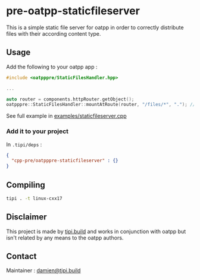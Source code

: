 # pre-oatpp-staticfileserver
This is a simple static file server for oatpp in order to correctly distribute files with their according content type.

## Usage
Add the following to your oatpp app : 
```cpp
#include <oatpppre/StaticFilesHandler.hpp>

...

auto router = components.httpRouter.getObject();
oatpppre::StaticFilesHandler::mountAtRoute(router, "/files/*", "."); // Add the static file handle
```

See full example in [examples/staticfileserver.cpp](./examples/staticfileserver.cpp)

### Add it to your project
In `.tipi/deps` :
```json
{
  "cpp-pre/oatpppre-staticfileserver" : {}
}
```

## Compiling
```sh
tipi . -t linux-cxx17
```

## Disclaimer
This project is made by [tipi.build](http://tipi.build) and works in conjunction with oatpp but isn't related by any means to the oatpp authors.

## Contact
Maintainer : damien@tipi.build